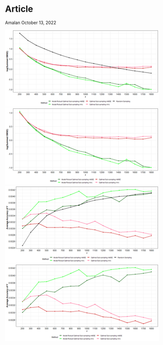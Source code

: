 Article
================
Amalan
October 13, 2022

![](Articles_files/figure-gfm/load%20Non%20Identical%20Data-1.png)<!-- -->![](Articles_files/figure-gfm/load%20Non%20Identical%20Data-2.png)<!-- -->![](Articles_files/figure-gfm/load%20Non%20Identical%20Data-3.png)<!-- -->![](Articles_files/figure-gfm/load%20Non%20Identical%20Data-4.png)<!-- -->
